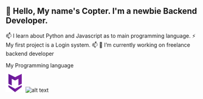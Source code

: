 
## 👋 Hello, My name's Copter. I'm a newbie Backend Developer. 
 📫 I learn about Python  and Javascript as to main programming language. 
 ⚡ My first project is a Login system. 📫
🔭 I’m currently working on freelance backend developer
<dl>
  <dt>My Programming language</dt>
</dl>


![alt text](https://github.com/adam-p/markdown-here/raw/master/src/common/images/icon48.png "Logo Title Text 1")
![alt text](https://image.flaticon.com/icons/png/512/1822/1822920.png)

<!--
**CopKH/CopKH** is a ✨ _special_ ✨ repository because its `README.md` (this file) appears on your GitHub profile.

Here are some ideas to get you started:

- 🔭 I’m currently working on ...
- 🌱 I’m currently learning ...
- 👯 I’m looking to collaborate on ...
- 🤔 I’m looking for help with ...
- 💬 Ask me about ...
- 📫 How to reach me: ...
- 😄 Pronouns: ...
- ⚡ Fun fact: ...
-->
